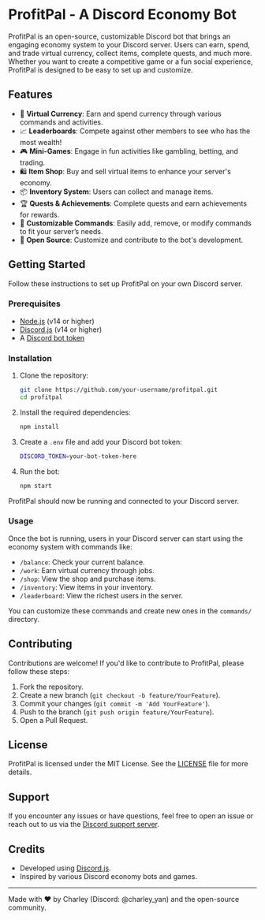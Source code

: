 # ProfitPal - A Discord Economy Bot

ProfitPal is an open-source, customizable Discord bot that brings an engaging economy system to your Discord server. Users can earn, spend, and trade virtual currency, collect items, complete quests, and much more. Whether you want to create a competitive game or a fun social experience, ProfitPal is designed to be easy to set up and customize.

## Features

- 💸 **Virtual Currency**: Earn and spend currency through various commands and activities.
- 📈 **Leaderboards**: Compete against other members to see who has the most wealth!
- 🎮 **Mini-Games**: Engage in fun activities like gambling, betting, and trading.
- 🛍️ **Item Shop**: Buy and sell virtual items to enhance your server's economy.
- 📦 **Inventory System**: Users can collect and manage items.
- 🏆 **Quests & Achievements**: Complete quests and earn achievements for rewards.
- 📝 **Customizable Commands**: Easily add, remove, or modify commands to fit your server’s needs.
- 🔧 **Open Source**: Customize and contribute to the bot's development.

## Getting Started

Follow these instructions to set up ProfitPal on your own Discord server.

### Prerequisites

- [Node.js](https://nodejs.org/en/) (v14 or higher)
- [Discord.js](https://discord.js.org/#/) (v14 or higher)
- A [Discord bot token](https://discord.com/developers/applications)

### Installation

1. Clone the repository:
    ```bash
    git clone https://github.com/your-username/profitpal.git
    cd profitpal
    ```

2. Install the required dependencies:
    ```bash
    npm install
    ```

3. Create a `.env` file and add your Discord bot token:
    ```bash
    DISCORD_TOKEN=your-bot-token-here
    ```

4. Run the bot:
    ```bash
    npm start
    ```

ProfitPal should now be running and connected to your Discord server.

### Usage

Once the bot is running, users in your Discord server can start using the economy system with commands like:

- `/balance`: Check your current balance.
- `/work`: Earn virtual currency through jobs.
- `/shop`: View the shop and purchase items.
- `/inventory`: View items in your inventory.
- `/leaderboard`: View the richest users in the server.

You can customize these commands and create new ones in the `commands/` directory.

## Contributing

Contributions are welcome! If you'd like to contribute to ProfitPal, please follow these steps:

1. Fork the repository.
2. Create a new branch (`git checkout -b feature/YourFeature`).
3. Commit your changes (`git commit -m 'Add YourFeature'`).
4. Push to the branch (`git push origin feature/YourFeature`).
5. Open a Pull Request.

## License

ProfitPal is licensed under the MIT License. See the [LICENSE](LICENSE) file for more details.

## Support

If you encounter any issues or have questions, feel free to open an issue or reach out to us via the [Discord support server](https://discord.gg/your-invite-link).

## Credits

- Developed using [Discord.js](https://discord.js.org/#/).
- Inspired by various Discord economy bots and games.

---

Made with ❤️ by Charley (Discord: @charley_yan) and the open-source community.
